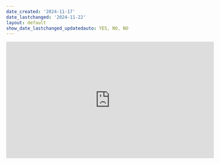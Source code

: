 ```yaml
---
date_created: '2024-11-17'
date_lastchanged: '2024-11-22'
layout: default
show_date_lastchanged_updatedauto: YES, NO, NO
---
```




<iframe width="560" height="315" src="https://www.youtube.com/embed/Iy6eAE3hmas?si=shNh6Fmaxk8jZ1f2" title="YouTube video player" frameborder="0" allow="accelerometer; autoplay; clipboard-write; encrypted-media; gyroscope; picture-in-picture; web-share" referrerpolicy="strict-origin-when-cross-origin" allowfullscreen></iframe>

